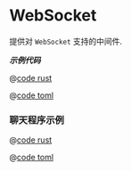 # WebSocket

提供对 `WebSocket` 支持的中间件.

_**示例代码**_ 

<CodeGroup>
<CodeGroupItem title="main.rs" active>

@[code rust](../../../../codes/websocket/src/main.rs)

</CodeGroupItem>
<CodeGroupItem title="Cargo.toml">

@[code toml](../../../../codes/websocket/Cargo.toml)

</CodeGroupItem>
</CodeGroup>

### 聊天程序示例

<CodeGroup>
<CodeGroupItem title="main.rs" active>

@[code rust](../../../../codes/websocket-chat/src/main.rs)

</CodeGroupItem>
<CodeGroupItem title="Cargo.toml">

@[code toml](../../../../codes/websocket-chat/Cargo.toml)

</CodeGroupItem>
</CodeGroup>